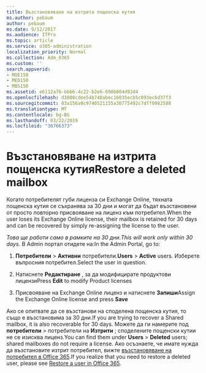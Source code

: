 ```yaml
---
title: Възстановяване на изтрита пощенска кутия
ms.author: pebaum
author: pebaum
ms.date: 9/12/2017
ms.audience: ITPro
ms.topic: article
ms.service: o365-administration
localization_priority: Normal
ms.collection: Adm_O365
ms.custom: ''
search.appverid:
- MOE150
- MED150
- MBS150
ms.assetid: e6112a76-bbb6-4c22-b2e6-690b004d92d4
ms.openlocfilehash: d3808cdee54b748abec16035ecb5c093ec6d37f3
ms.sourcegitcommit: 03a156a9c9740521155a30775492c7dff0982588
ms.translationtype: MT
ms.contentlocale: bg-BG
ms.lasthandoff: 03/22/2019
ms.locfileid: "30766373"
---
```

# <a name="restore-a-deleted-mailbox"></a><span data-ttu-id="0232a-102">Възстановяване на изтрита пощенска кутия</span><span class="sxs-lookup"><span data-stu-id="0232a-102">Restore a deleted mailbox</span></span>

<span data-ttu-id="0232a-103">Когато потребителят губи лиценза си Exchange Online, тяхната пощенска кутия се съхранява за 30 дни и могат да бъдат възстановени от просто повторно присвояване на лиценз към потребител.</span><span class="sxs-lookup"><span data-stu-id="0232a-103">When the user loses its Exchange Online license, their mailbox is retained for 30 days and can be recovered by simply re-assigning the license to the user.</span></span>
  
 <span data-ttu-id="0232a-104">*Това ще работи само в рамките на 30 дни.*</span><span class="sxs-lookup"><span data-stu-id="0232a-104">*This will work only within 30 days.*</span></span>  <span data-ttu-id="0232a-105">В Admin портал отидете на:</span><span class="sxs-lookup"><span data-stu-id="0232a-105">In the Admin Portal, go to:</span></span> 
  
1. <span data-ttu-id="0232a-106">**Потребители** \> **Активни** потребители.</span><span class="sxs-lookup"><span data-stu-id="0232a-106">**Users** \> **Active** users.</span></span> <span data-ttu-id="0232a-107">Изберете въпросния потребител.</span><span class="sxs-lookup"><span data-stu-id="0232a-107">Select the user in question.</span></span> 
    
2. <span data-ttu-id="0232a-108">Натиснете **Редактиране** , за да модифицирате продуктови лицензи</span><span class="sxs-lookup"><span data-stu-id="0232a-108">Press **Edit** to modify Product licenses</span></span> 
    
3. <span data-ttu-id="0232a-109">Присвояване на Exchange Online лиценз и натиснете **Запиши**</span><span class="sxs-lookup"><span data-stu-id="0232a-109">Assign the Exchange Online license and press **Save**</span></span>
    
<span data-ttu-id="0232a-110">Ако се опитвате да се възстанови на споделена пощенска кутия, то също е възстановима за 30 дни.</span><span class="sxs-lookup"><span data-stu-id="0232a-110">If you are trying to recover a Shared mailbox, it is also recoverable for 30 days.</span></span> <span data-ttu-id="0232a-111">Можете да ги намерите под **потребители** \> потребители на **Изтрити** ; споделените пощенски кутии не се изисква лиценз.</span><span class="sxs-lookup"><span data-stu-id="0232a-111">You can find them under **Users** \> **Deleted** users; shared mailboxes do not require a license.</span></span> <span data-ttu-id="0232a-112">Ако осъзнаете, че имате нужда да възстановите изтрит потребител, вижте [възстановяване на потребител в Office 365](https://docs.microsoft.com/en-us/office365/admin/add-users/restore-user).</span><span class="sxs-lookup"><span data-stu-id="0232a-112">If you realize that you need to restore a deleted user, please see [Restore a user in Office 365](https://docs.microsoft.com/en-us/office365/admin/add-users/restore-user).</span></span>
  

